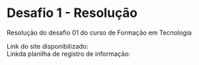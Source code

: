 # Desafio 1 - Resolução
Resolução do desafio 01 do curso de Formação em Tecnologia

Link do site disponibilizado: <br>
Linkda planilha de registro de informação:
